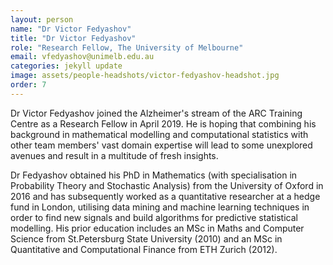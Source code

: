 ```yaml
---
layout: person
name: "Dr Victor Fedyashov"
title: "Dr Victor Fedyashov"
role: "Research Fellow, The University of Melbourne"
email: vfedyashov@unimelb.edu.au
categories: jekyll update
image: assets/people-headshots/victor-fedyashov-headshot.jpg
order: 7
---
```

Dr Victor Fedyashov joined the Alzheimer's stream of the ARC Training Centre as a Research Fellow in April 2019. He is hoping that combining his background in mathematical modelling and computational statistics with other team members' vast domain expertise will lead to some unexplored avenues and result in a multitude of fresh insights.

Dr Fedyashov obtained his PhD in Mathematics (with specialisation in Probability Theory and Stochastic Analysis) from the University of Oxford in 2016 and has subsequently worked as a quantitative researcher at a hedge fund in London, utilising data mining and machine learning techniques in order to find new signals and build algorithms for predictive statistical modelling. His prior education includes an MSc in Maths and Computer Science from St.Petersburg State University (2010) and an MSc in Quantitative and Computational Finance from ETH Zurich (2012).

